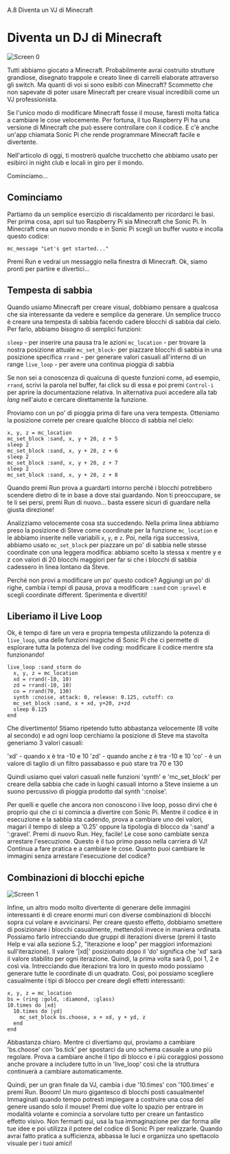 A.8 Diventa un VJ di Minecraft

# Diventa un DJ di Minecraft

![Screen 0](../images/tutorial/articles/A.08-minecraft-vj/minecraft-vj-0-small.png)

Tutti abbiamo giocato a Minecraft. Probabilmente avrai costruito strutture grandiose, disegnato trappole e creato linee di carrelli elaborate attraverso gli switch. Ma quanti di voi si sono esibiti con Minecraft? Scommetto che non sapevate di poter usare Minecraft per creare visual incredibili come un VJ professionista.

Se l'unico modo di modificare Minecraft fosse il mouse, faresti molta fatica a cambiare le cose velocemente. Per fortuna, il tuo Raspberry Pi ha una versione di Minecraft che può essere controllare con il codice. E c'è anche un'app chiamata Sonic Pi che rende programmare Minecraft facile e divertente.

Nell'articolo di oggi, ti mostrerò qualche trucchetto che abbiamo usato per esibirci in night club e locali in giro per il mondo.

Cominciamo...

## Cominciamo

Partiamo da un semplice esercizio di riscaldamento per ricordarci le basi. Per prima cosa, apri sul tuo Raspberry Pi sia Minecraft che Sonic Pi. In Minecraft crea un nuovo mondo e in Sonic Pi scegli un buffer vuoto e incolla questo codice:

```
mc_message "Let's get started..."
```
    
Premi Run e vedrai un messaggio nella finestra di Minecraft. Ok, siamo pronti per partire e divertici...

## Tempesta di sabbia

Quando usiamo Minecraft per creare visual, dobbiamo pensare a qualcosa che sia interessante da vedere e semplice da generare. Un semplice trucco è creare una tempesta di sabbia facendo cadere blocchi di sabbia dal cielo. Per farlo, abbiamo bisogno di semplici funzioni:

`sleep` - per inserire una pausa tra le azioni
`mc_location` - per trovare la nostra posizione attuale
`mc_set_block`- per piazzare blocchi di sabbia in una posizione specifica
`rrand` - per generare valori casuali all'interno di un range
`live_loop` - per avere una continua pioggia di sabbia

Se non sei a conoscenza di qualcuna di queste funzioni come, ad esempio, `rrand`, scrivi la parola nel buffer, fai click su di essa e poi premi `Control-i` per aprire la documentazione relativa. In alternativa puoi accedere alla tab *lang* nell'aiuto e cercare direttamente la funzione.

Proviamo con un po' di pioggia prima di fare una vera tempesta. Otteniamo la posizione correte per creare qualche blocco di sabbia nel cielo:

```
x, y, z = mc_location
mc_set_block :sand, x, y + 20, z + 5
sleep 2
mc_set_block :sand, x, y + 20, z + 6
sleep 2
mc_set_block :sand, x, y + 20, z + 7
sleep 2
mc_set_block :sand, x, y + 20, z + 8
```
    
Quando premi Run prova a guardarti intorno perché i blocchi potrebbero scendere dietro di te in base a dove stai guardando. Non ti preoccupare, se te li sei persi, premi Run di nuovo... basta essere sicuri di guardare nella giusta direzione!

Analizziamo velocemente cosa sta succedendo. Nella prima linea abbiamo preso la posizione di Steve come coordinate per la funzione `mc_location` e le abbiamo inserite nelle variabili `x`, `y`, e `z`. Poi, nella riga successiva, abbiamo usato `mc_set_block` per piazzare un po' di sabbia nelle stesse coordinate con una leggera modifica: abbiamo scelto la stessa x mentre y e z con valori di 20 blocchi maggiori per far si che i blocchi di sabbia cadessero in linea lontano da Steve.

Perché non provi a modificare un po' questo codice? Aggiungi un po' di righe, cambia i tempi di pausa, prova a modificare `:sand` con `:gravel` e scegli coordinate different. Sperimenta e divertiti!

## Liberiamo il Live Loop

Ok, è tempo di fare un vera e propria tempesta utilizzando la potenza di `live_loop`, una delle funzioni magiche di Sonic Pi che ci permette di esplorare tutta la potenza del live coding: modificare il codice mentre sta funzionando!

```
live_loop :sand_storm do
  x, y, z = mc_location
  xd = rrand(-10, 10)
  zd = rrand(-10, 10)
  co = rrand(70, 130)
  synth :cnoise, attack: 0, release: 0.125, cutoff: co
  mc_set_block :sand, x + xd, y+20, z+zd
  sleep 0.125
end
```
    
Che divertimento! Stiamo ripetendo tutto abbastanza velocemente (8 volte al secondo) e ad ogni loop cerchiamo la posizione di Steve ma stavolta generiamo 3 valori casuali:

'xd' - quando x è tra -10 e 10
'zd' - quando anche z è tra -10 e 10
'co' - è un valore di taglio di un filtro passabasso e può stare tra 70 e 130

Quindi usiamo quei valori casuali nelle funzioni 'synth' e 'mc_set_block' per creare della sabbia che cade in luoghi casuali intorno a Steve insieme a un suono percussivo di pioggia prodotto dal synth ':cnoise'.

Per quelli e quelle che ancora non conoscono i live loop, posso dirvi che è proprio qui che ci si comincia a divertire con Sonic Pi. Mentre il codice è in esecuzione e la sabbia sta cadendo, prova a cambiare uno dei valori, magari il tempo di sleep a '0.25' oppure la tipologia di blocco da ':sand' a ':gravel'. Premi di nuovo Run. Hey, facile! Le cose sono cambiate senza arrestare l'esecuzione. Questo è il tuo primo passo nella carriera di VJ! Continua a fare pratica e a cambiare le cose. Quanto puoi cambiare le immagini senza arrestare l'esecuzione del codice?

## Combinazioni di blocchi epiche

![Screen 1](../images/tutorial/articles/A.08-minecraft-vj/minecraft-vj-1-small.png)

Infine, un altro modo molto divertente di generare delle immagini interessanti è di creare enormi muri con diverse combinazioni di blocchi sopra cui volare e avvicinarsi. Per creare questo effetto, dobbiamo smettere di posizionare i blocchi casualmente, mettendoli invece in maniera ordinata. Possiamo farlo intrecciando due gruppi di iterazioni diverse (premi il tasto Help e vai alla sezione 5.2, "Iterazione e loop" per maggiori informazioni sull'iterazione). Il valore '|xd|' posizionato dopo il 'do' significa che 'xd' sarà il valore stabilito per ogni iterazione. Quindi, la prima volta sarà 0, poi 1, 2 e così via. Intrecciando due iterazioni tra loro in questo modo possiamo generare tutte le coordinate di un quadrato. Così, poi possiamo scegliere casualmente i tipi di blocco per creare degli effetti interessanti:

```
x, y, z = mc_location
bs = (ring :gold, :diamond, :glass)
10.times do |xd|
  10.times do |yd|
    mc_set_block bs.choose, x + xd, y + yd, z
  end
end
```

Abbastanza chiaro. Mentre ci divertiamo qui, proviamo a cambiare 'bs.choose' con 'bs.tick' per spostarci da uno schema casuale a uno più regolare. Prova a cambiare anche il tipo di blocco e i più coraggiosi possono anche provare a includere tutto in un 'live_loop' così che la struttura continuerà a cambiare automaticamente.

Quindi, per un gran finale da VJ, cambia i due '10.times' con '100.times' e premi Run. Booom! Un muro gigantesco di blocchi posti casualmente! Immaginati quando tempo potresti impiegare a costruire una cosa del genere usando solo il mouse! Premi due volte lo spazio per entrare in modalità volante e comincia a sorvolare tutto per creare un fantastico effetto visivo. Non fermarti qui, usa la tua immaginazione per dar forma alle tue idee e poi utilizza il potere del codice di Sonic Pi per realizzarle. Quando avrai fatto pratica a sufficienza, abbassa le luci e organizza uno spettacolo visuale per i tuoi amici!
